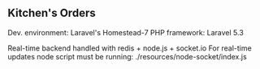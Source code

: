 ## Kitchen's Orders

Dev. environment: Laravel's Homestead-7
PHP framework: Laravel 5.3

Real-time backend handled with redis + node.js + socket.io
For real-time updates node script must be running: ./resources/node-socket/index.js
